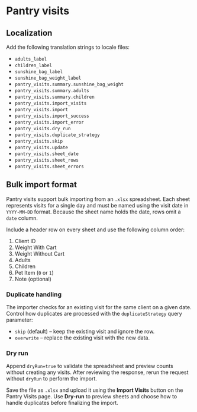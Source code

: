 # Pantry visits

## Localization

Add the following translation strings to locale files:

- `adults_label`
- `children_label`
- `sunshine_bag_label`
- `sunshine_bag_weight_label`
- `pantry_visits.summary.sunshine_bag_weight`
- `pantry_visits.summary.adults`
- `pantry_visits.summary.children`
- `pantry_visits.import_visits`
- `pantry_visits.import`
- `pantry_visits.import_success`
- `pantry_visits.import_error`
- `pantry_visits.dry_run`
- `pantry_visits.duplicate_strategy`
- `pantry_visits.skip`
- `pantry_visits.update`
- `pantry_visits.sheet_date`
- `pantry_visits.sheet_rows`
- `pantry_visits.sheet_errors`

## Bulk import format
 
Pantry visits support bulk importing from an `.xlsx` spreadsheet. Each sheet represents visits for a single day and must be named using the visit date in `YYYY-MM-DD` format. Because the sheet name holds the date, rows omit a `date` column.

Include a header row on every sheet and use the following column order:

1. Client ID
2. Weight With Cart
3. Weight Without Cart
4. Adults
5. Children
6. Pet Item (`0` or `1`)
7. Note (optional)

### Duplicate handling

The importer checks for an existing visit for the same client on a given date. Control how duplicates are processed with the `duplicateStrategy` query parameter:

- `skip` (default) – keep the existing visit and ignore the row.
- `overwrite` – replace the existing visit with the new data.

### Dry run

Append `dryRun=true` to validate the spreadsheet and preview counts without creating any visits. After reviewing the response, rerun the request without `dryRun` to perform the import.

Save the file as `.xlsx` and upload it using the **Import Visits** button on the Pantry Visits page. Use **Dry-run** to preview sheets and choose how to handle duplicates before finalizing the import.
